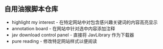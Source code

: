 ## 自用油猴脚本仓库
* highlight my interest - 在特定网站中对包含感兴趣关键词的内容高亮显示
* annotation board - 在网站中针对选中内容添加注释
* jav download control panel - 直接将 JavLibrary 作为下载器  
* pure reading - 修改特定网站样式以便阅读  

